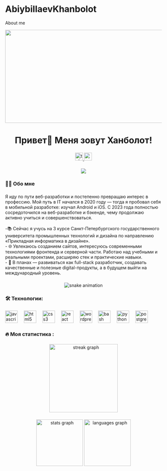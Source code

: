 # AbiybillaevKhanbolot
About me
<br clear="both">

<div align="center">
  <img height="300" width="600" src="https://user-images.githubusercontent.com/74038190/225813708-98b745f2-7d22-48cf-9150-083f1b00d6c9.gif"  />
</div>

###

<h1 align="center">Привет👋 Меня зовут Ханболот!</h1>

###

<div align="center">
  <a href="https://t.me/codingkhan" target="_blank">
    <img src="https://img.shields.io/static/v1?message=Telegram&logo=telegram&label=&color=2CA5E0&logoColor=white&labelColor=&style=for-the-badge" height="25" alt="telegram logo" />
  </a>
  <a href="https://codepen.io/codingkhan" target="_blank">
    <img src="https://img.shields.io/static/v1?message=CodePen&logo=codepen&label=&color=000000&logoColor=white&labelColor=&style=for-the-badge" height="25" alt="codepen logo" />
  </a>
</div>


###

<div align="center">
  <img src="https://visitor-badge.laobi.icu/badge?page_id=filimonovalexey.filimonovalexey&"  />
</div>

###

<h3 align="left">👩‍💻  Обо мне</h3>

###

<p align="left">Я иду по пути веб-разработки и постепенно превращаю интерес в профессию.
Мой путь в IT начался в 2020 году — тогда я пробовал себя в мобильной разработке: изучал Android и iOS.
С 2023 года полностью сосредоточился на веб-разработке и бэкенде, чему продолжаю активно учиться и совершенствоваться.<br><br>-📚 Сейчас я учусь на 3 курсе Санкт-Петербургского государственного университета промышленных технологий и дизайна по направлению «Прикладная информатика в дизайне».<br>- 🌐 Увлекаюсь созданием сайтов, интересуюсь современными технологиями фронтенда и серверной части. Работаю над учебными и реальными проектами, расширяю стек и практические навыки.<br>- 🚀 В планах — развиваться как full-stack разработчик, создавать качественные и полезные digital-продукты, а в будущем выйти на международный уровень.</p>

###

###

<p align="center">
  <img src="https://raw.githubusercontent.com/Khanbolot/Khanbolot/output/github-snake.svg" alt="snake animation" />
</p>


###

<h3 align="left">🛠 Технологии:</h3>

###

<div align="left">
  <img src="https://cdn.jsdelivr.net/gh/devicons/devicon/icons/javascript/javascript-original.svg" height="40" alt="javascript logo"  />
  <img width="12" />
  <img src="https://cdn.jsdelivr.net/gh/devicons/devicon/icons/html5/html5-original.svg" height="40" alt="html5 logo"  />
  <img width="12" />
  <img src="https://cdn.jsdelivr.net/gh/devicons/devicon/icons/css3/css3-original.svg" height="40" alt="css3 logo"  />
  <img width="12" />
  <img src="https://cdn.jsdelivr.net/gh/devicons/devicon/icons/react/react-original.svg" height="40" alt="react logo"  />
  <img width="12" />
  <img src="https://skillicons.dev/icons?i=wordpress" height="40" alt="wordpress logo"  />
  <img width="12" />
  <img src="https://cdn.simpleicons.org/gnubash/4EAA25" height="40" alt="bash logo"  />
  <img width="12" />
  <img src="https://skillicons.dev/icons?i=py" height="40" alt="python logo"  />
  <img width="12" />
  <img src="https://skillicons.dev/icons?i=postgres" height="40" alt="postgresql logo"  />
</div>

###

<h3 align="left">🔥   Моя статистика :</h3>

###

<div align="center">
  <img src="https://streak-stats.demolab.com?user=filimonovalexey&locale=en&mode=daily&theme=dark&hide_border=false&border_radius=5&order=3" height="220" alt="streak graph"  />
</div>

###

<div align="center">
  <img src="https://github-readme-stats.vercel.app/api?username=Khanbolot&hide_title=false&hide_rank=false&show_icons=true&include_all_commits=true&count_private=true&disable_animations=false&theme=dracula&locale=en&hide_border=false&order=1" height="150" alt="stats graph"  />
  <img src="https://github-readme-stats.vercel.app/api/top-langs?username=Khanbolot&locale=en&hide_title=false&layout=compact&card_width=320&langs_count=5&theme=dracula&hide_border=false&order=2" height="150" alt="languages graph"  />
</div>

###
